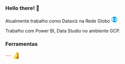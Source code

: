 ### Hello there! 👋

Atualmente trabalho como Dataviz na Rede Globo <code><img height="20" src="https://github.com/rdantasss/images/blob/6b803cdf68578fea9deb9bfa1ac16dc9a5f88947/globo.png"></code>

Trabalho com  Power BI, Data Studio no ambiente GCP.

### Ferramentas 
<code><img height="20" src="https://github.com/rdantasss/images/blob/6b803cdf68578fea9deb9bfa1ac16dc9a5f88947/oracle.png"></code> <code><img height="20" src="https://github.com/rdantasss/images/blob/599fd091c8b35f8cdf900a33d8579e9bce7f8bd2/power%20bi.png"></code> 

<!--
**rdantasss/rdantasss** is a ✨ _special_ ✨ repository because its `README.md` (this file) appears on your GitHub profile.

Here are some ideas to get you started:

- 🔭 I’m currently working on ...
- 🌱 I’m currently learning ...
- 👯 I’m looking to collaborate on ...
- 🤔 I’m looking for help with ...
- 💬 Ask me about ...
- 📫 How to reach me: ...
- 😄 Pronouns: ...
- ⚡ Fun fact: ...
-->
